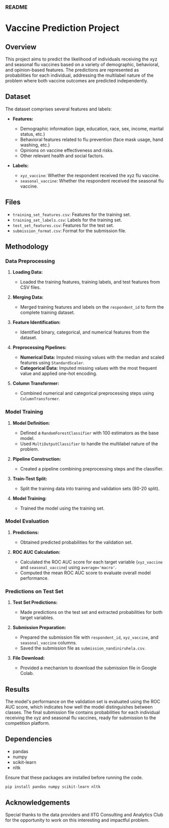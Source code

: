 ### README

# Vaccine Prediction Project

## Overview

This project aims to predict the likelihood of individuals receiving the xyz and seasonal flu vaccines based on a variety of demographic, behavioral, and opinion-based features. The predictions are represented as probabilities for each individual, addressing the multilabel nature of the problem where both vaccine outcomes are predicted independently.

## Dataset

The dataset comprises several features and labels:
- **Features:**
  - Demographic information (age, education, race, sex, income, marital status, etc.)
  - Behavioral features related to flu prevention (face mask usage, hand washing, etc.)
  - Opinions on vaccine effectiveness and risks.
  - Other relevant health and social factors.
  
- **Labels:**
  - `xyz_vaccine`: Whether the respondent received the xyz flu vaccine.
  - `seasonal_vaccine`: Whether the respondent received the seasonal flu vaccine.

## Files

- `training_set_features.csv`: Features for the training set.
- `training_set_labels.csv`: Labels for the training set.
- `test_set_features.csv`: Features for the test set.
- `submission_format.csv`: Format for the submission file.

## Methodology

### Data Preprocessing

1. **Loading Data:**
   - Loaded the training features, training labels, and test features from CSV files.
   
2. **Merging Data:**
   - Merged training features and labels on the `respondent_id` to form the complete training dataset.

3. **Feature Identification:**
   - Identified binary, categorical, and numerical features from the dataset.

4. **Preprocessing Pipelines:**
   - **Numerical Data:** Imputed missing values with the median and scaled features using `StandardScaler`.
   - **Categorical Data:** Imputed missing values with the most frequent value and applied one-hot encoding.

5. **Column Transformer:**
   - Combined numerical and categorical preprocessing steps using `ColumnTransformer`.

### Model Training

1. **Model Definition:**
   - Defined a `RandomForestClassifier` with 100 estimators as the base model.
   - Used `MultiOutputClassifier` to handle the multilabel nature of the problem.

2. **Pipeline Construction:**
   - Created a pipeline combining preprocessing steps and the classifier.

3. **Train-Test Split:**
   - Split the training data into training and validation sets (80-20 split).

4. **Model Training:**
   - Trained the model using the training set.

### Model Evaluation

1. **Predictions:**
   - Obtained predicted probabilities for the validation set.

2. **ROC AUC Calculation:**
   - Calculated the ROC AUC score for each target variable (`xyz_vaccine` and `seasonal_vaccine`) using `average='macro'`.
   - Computed the mean ROC AUC score to evaluate overall model performance.

### Predictions on Test Set

1. **Test Set Predictions:**
   - Made predictions on the test set and extracted probabilities for both target variables.

2. **Submission Preparation:**
   - Prepared the submission file with `respondent_id`, `xyz_vaccine`, and `seasonal_vaccine` columns.
   - Saved the submission file as `submission_nandiniruhela.csv`.

3. **File Download:**
   - Provided a mechanism to download the submission file in Google Colab.

## Results

The model's performance on the validation set is evaluated using the ROC AUC score, which indicates how well the model distinguishes between classes. The final submission file contains probabilities for each individual receiving the xyz and seasonal flu vaccines, ready for submission to the competition platform.

## Dependencies

- pandas
- numpy
- scikit-learn
- nltk

Ensure that these packages are installed before running the code.

```sh
pip install pandas numpy scikit-learn nltk
```

## Acknowledgements

Special thanks to the data providers and IITG Consulting and Analytics Club for the opportunity to work on this interesting and impactful problem.

